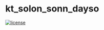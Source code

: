 # kt_solon_sonn_dayso

[![license](https://img.shields.io/github/license/trungngotdt/kt_solon_sonn_dayso.svg)](https://github.com/trungngotdt/kt_solon_sonn_dayso)
